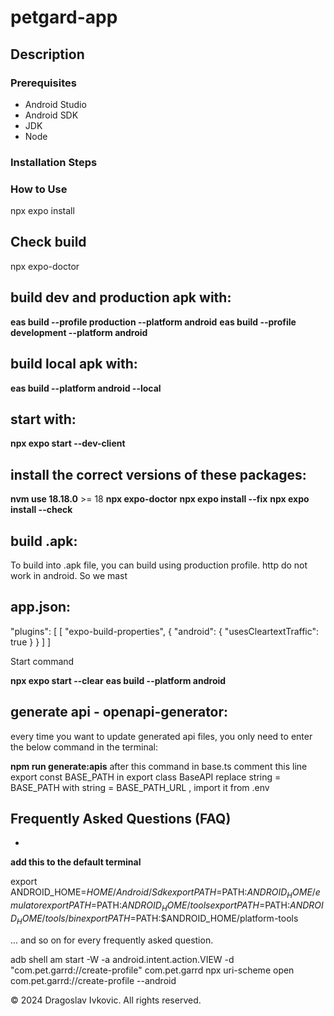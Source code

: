 # petgard-app  

## Description

 
### Prerequisites

- Android Studio
- Android SDK
- JDK
- Node

### Installation Steps
 

### How to Use
npx expo install

## Check build

npx expo-doctor

## build dev and production apk with:

**eas build --profile production --platform android**
**eas build --profile development --platform android**

## build local apk with:
**eas build --platform android --local**


## start with:

**npx expo start --dev-client**

## install the correct versions of these packages:
  
  **nvm use 18.18.0** >= 18
  **npx expo-doctor**
  **npx expo install --fix**
  **npx expo install --check**

 

## build .apk:

To build into .apk file, you can build using production profile. 
http do not work in android. So we mast

  
## app.json:


"plugins": [
      [
        "expo-build-properties",
        {
          "android": {
            "usesCleartextTraffic": true
          }
        }
      ]
    ]
 
Start command

  **npx expo start --clear**
  **eas build --platform android**


## generate api - openapi-generator:
every time you want to update generated api files, you only need to enter the below command in the terminal:



**npm run generate:apis**
after this command in base.ts comment this line export const BASE_PATH
in export class BaseAPI replace string = BASE_PATH with string = BASE_PATH_URL , import it from .env

## Frequently Asked Questions (FAQ)

-  
 

 **add this to the default terminal**
  
export ANDROID_HOME=$HOME/Android/Sdk
export PATH=$PATH:$ANDROID_HOME/emulator
export PATH=$PATH:$ANDROID_HOME/tools
export PATH=$PATH:$ANDROID_HOME/tools/bin
export PATH=$PATH:$ANDROID_HOME/platform-tools


... and so on for every frequently asked question.

 
 adb shell am start -W -a android.intent.action.VIEW -d "com.pet.garrd://create-profile" com.pet.garrd
npx uri-scheme open com.pet.garrd://create-profile --android

 
© 2024 Dragoslav Ivkovic. All rights reserved.